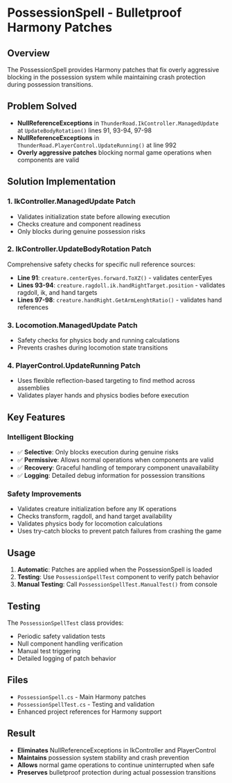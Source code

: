 # PossessionSpell - Bulletproof Harmony Patches

## Overview
The PossessionSpell provides Harmony patches that fix overly aggressive blocking in the possession system while maintaining crash protection during possession transitions.

## Problem Solved
- **NullReferenceExceptions** in `ThunderRoad.IkController.ManagedUpdate` at `UpdateBodyRotation()` lines 91, 93-94, 97-98
- **NullReferenceExceptions** in `ThunderRoad.PlayerControl.UpdateRunning()` at line 992  
- **Overly aggressive patches** blocking normal game operations when components are valid

## Solution Implementation

### 1. IkController.ManagedUpdate Patch
- Validates initialization state before allowing execution
- Checks creature and component readiness
- Only blocks during genuine possession risks

### 2. IkController.UpdateBodyRotation Patch  
Comprehensive safety checks for specific null reference sources:
- **Line 91**: `creature.centerEyes.forward.ToXZ()` - validates centerEyes
- **Lines 93-94**: `creature.ragdoll.ik.handRightTarget.position` - validates ragdoll, ik, and hand targets
- **Lines 97-98**: `creature.handRight.GetArmLenghtRatio()` - validates hand references

### 3. Locomotion.ManagedUpdate Patch
- Safety checks for physics body and running calculations
- Prevents crashes during locomotion state transitions

### 4. PlayerControl.UpdateRunning Patch
- Uses flexible reflection-based targeting to find method across assemblies
- Validates player hands and physics bodies before execution

## Key Features

### Intelligent Blocking
- ✅ **Selective**: Only blocks execution during genuine risks
- ✅ **Permissive**: Allows normal operations when components are valid  
- ✅ **Recovery**: Graceful handling of temporary component unavailability
- ✅ **Logging**: Detailed debug information for possession transitions

### Safety Improvements
- Validates creature initialization before any IK operations
- Checks transform, ragdoll, and hand target availability
- Validates physics body for locomotion calculations  
- Uses try-catch blocks to prevent patch failures from crashing the game

## Usage

1. **Automatic**: Patches are applied when the PossessionSpell is loaded
2. **Testing**: Use `PossessionSpellTest` component to verify patch behavior
3. **Manual Testing**: Call `PossessionSpellTest.ManualTest()` from console

## Testing
The `PossessionSpellTest` class provides:
- Periodic safety validation tests
- Null component handling verification  
- Manual test triggering
- Detailed logging of patch behavior

## Files
- `PossessionSpell.cs` - Main Harmony patches
- `PossessionSpellTest.cs` - Testing and validation
- Enhanced project references for Harmony support

## Result
- **Eliminates** NullReferenceExceptions in IkController and PlayerControl
- **Maintains** possession system stability and crash prevention
- **Allows** normal game operations to continue uninterrupted when safe
- **Preserves** bulletproof protection during actual possession transitions